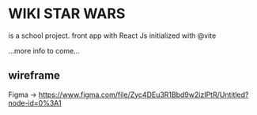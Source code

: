 # WIKI STAR WARS
is a school project.
front app with React Js initialized with @vite 

...more info to come...

## wireframe
Figma &rarr; https://www.figma.com/file/Zyc4DEu3R1Bbd9w2izIPtR/Untitled?node-id=0%3A1